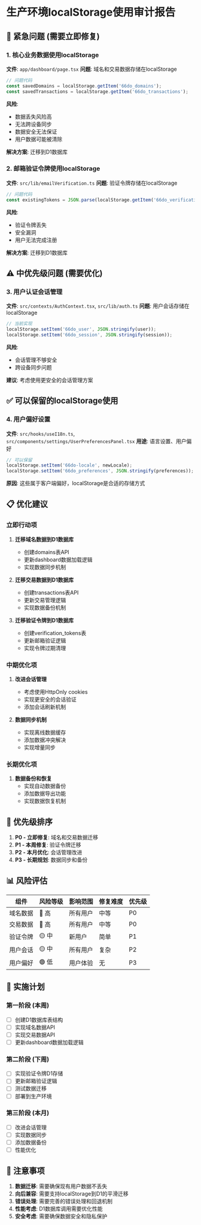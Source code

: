 # 生产环境localStorage使用审计报告

## 🚨 紧急问题 (需要立即修复)

### 1. 核心业务数据使用localStorage
**文件**: `app/dashboard/page.tsx`
**问题**: 域名和交易数据存储在localStorage
```javascript
// 问题代码
const savedDomains = localStorage.getItem('66do_domains');
const savedTransactions = localStorage.getItem('66do_transactions');
```

**风险**:
- 数据丢失风险高
- 无法跨设备同步
- 数据安全无法保证
- 用户数据可能被清除

**解决方案**: 迁移到D1数据库

### 2. 邮箱验证令牌使用localStorage
**文件**: `src/lib/emailVerification.ts`
**问题**: 验证令牌存储在localStorage
```javascript
// 问题代码
const existingTokens = JSON.parse(localStorage.getItem('66do_verification_tokens') || '[]');
```

**风险**:
- 验证令牌丢失
- 安全漏洞
- 用户无法完成注册

**解决方案**: 迁移到D1数据库

## ⚠️ 中优先级问题 (需要优化)

### 3. 用户认证会话管理
**文件**: `src/contexts/AuthContext.tsx`, `src/lib/auth.ts`
**问题**: 用户会话存储在localStorage
```javascript
// 当前实现
localStorage.setItem('66do_user', JSON.stringify(user));
localStorage.setItem('66do_session', JSON.stringify(session));
```

**风险**:
- 会话管理不够安全
- 跨设备同步问题

**建议**: 考虑使用更安全的会话管理方案

## ✅ 可以保留的localStorage使用

### 4. 用户偏好设置
**文件**: `src/hooks/useI18n.ts`, `src/components/settings/UserPreferencesPanel.tsx`
**用途**: 语言设置、用户偏好
```javascript
// 可以保留
localStorage.setItem('66do-locale', newLocale);
localStorage.setItem('66do_preferences', JSON.stringify(preferences));
```

**原因**: 这些属于客户端偏好，localStorage是合适的存储方式

## 📋 优化建议

### 立即行动项
1. **迁移域名数据到D1数据库**
   - 创建domains表API
   - 更新dashboard数据加载逻辑
   - 实现数据同步机制

2. **迁移交易数据到D1数据库**
   - 创建transactions表API
   - 更新交易管理逻辑
   - 实现数据备份机制

3. **迁移验证令牌到D1数据库**
   - 创建verification_tokens表
   - 更新邮箱验证逻辑
   - 实现令牌过期清理

### 中期优化项
1. **改进会话管理**
   - 考虑使用HttpOnly cookies
   - 实现更安全的会话验证
   - 添加会话刷新机制

2. **数据同步机制**
   - 实现离线数据缓存
   - 添加数据冲突解决
   - 实现增量同步

### 长期优化项
1. **数据备份和恢复**
   - 实现自动数据备份
   - 添加数据导出功能
   - 实现数据恢复机制

## 🎯 优先级排序

1. **P0 - 立即修复**: 域名和交易数据迁移
2. **P1 - 本周修复**: 验证令牌迁移
3. **P2 - 本月优化**: 会话管理改进
4. **P3 - 长期规划**: 数据同步和备份

## 📊 风险评估

| 组件 | 风险等级 | 影响范围 | 修复难度 | 优先级 |
|------|----------|----------|----------|--------|
| 域名数据 | 🔴 高 | 所有用户 | 中等 | P0 |
| 交易数据 | 🔴 高 | 所有用户 | 中等 | P0 |
| 验证令牌 | 🟡 中 | 新用户 | 简单 | P1 |
| 用户会话 | 🟡 中 | 所有用户 | 复杂 | P2 |
| 用户偏好 | 🟢 低 | 用户体验 | 无 | P3 |

## 🚀 实施计划

### 第一阶段 (本周)
- [ ] 创建D1数据库表结构
- [ ] 实现域名数据API
- [ ] 实现交易数据API
- [ ] 更新dashboard数据加载逻辑

### 第二阶段 (下周)
- [ ] 实现验证令牌D1存储
- [ ] 更新邮箱验证逻辑
- [ ] 测试数据迁移
- [ ] 部署到生产环境

### 第三阶段 (本月)
- [ ] 改进会话管理
- [ ] 实现数据同步
- [ ] 添加数据备份
- [ ] 性能优化

## 📝 注意事项

1. **数据迁移**: 需要确保现有用户数据不丢失
2. **向后兼容**: 需要支持localStorage到D1的平滑迁移
3. **错误处理**: 需要完善的错误处理和回退机制
4. **性能考虑**: D1数据库调用需要优化性能
5. **安全考虑**: 需要确保数据安全和隐私保护
